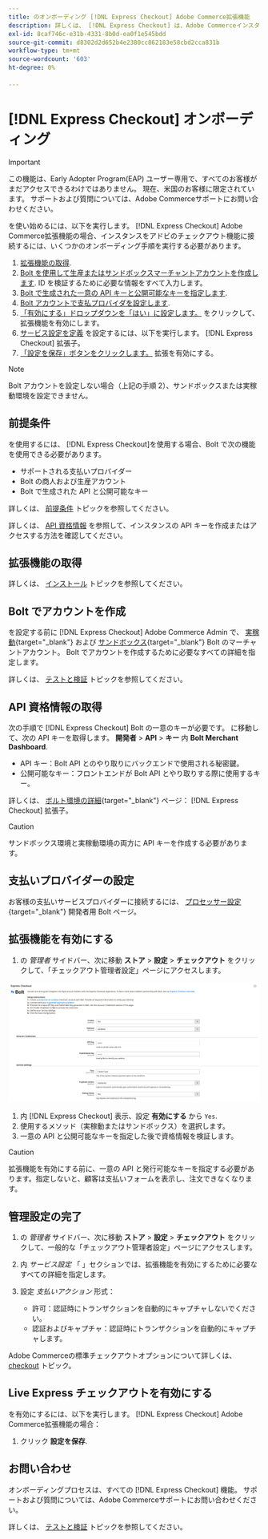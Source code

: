 ```yaml
---
title: のオンボーディング [!DNL Express Checkout] Adobe Commerce拡張機能
description: 詳しくは、 [!DNL Express Checkout] は、Adobe Commerceインスタンスと、拡張機能のオンボーディングとセットアップに成功する方法に役立ちます。
exl-id: 8caf746c-e31b-4331-8b0d-ea0f1e545bdd
source-git-commit: d8302d2d652b4e2380cc862183e58cbd2cca831b
workflow-type: tm+mt
source-wordcount: '603'
ht-degree: 0%

---
```


# [!DNL Express Checkout] オンボーディング

>[!IMPORTANT]
>
> この機能は、Early Adopter Program(EAP) ユーザー専用で、すべてのお客様がまだアクセスできるわけではありません。 現在、米国のお客様に限定されています。 サポートおよび質問については、Adobe Commerceサポートにお問い合わせください。

を使い始めるには、以下を実行します。 [!DNL Express Checkout] Adobe Commerce拡張機能の場合、インスタンスをアドビのチェックアウト機能に接続するには、いくつかのオンボーディング手順を実行する必要があります。

1. [拡張機能の取得](#get-extension).
1. [Bolt を使用して生産またはサンドボックスマーチャントアカウントを作成します](#create-account-with-bolt). ID を検証するために必要な情報をすべて入力します。
1. [Bolt で生成された一意の API キーと公開可能なキーを指定します](#obtain-api-credentials).
1. [Bolt アカウントで支払プロバイダを設定します](#configure-payment-providers).
1. [「有効にする」ドロップダウンを「はい」に設定します。](#enable-extension) をクリックして、拡張機能を有効にします。
1. [サービス設定を定義](#complete-admin-configuration) を設定するには、以下を実行します。 [!DNL Express Checkout] 拡張子。
1. [「設定を保存」ボタンをクリックします。](#enable-live-express-checkout) 拡張を有効にする。

>[!NOTE]
>
> Bolt アカウントを設定しない場合（上記の手順 2）、サンドボックスまたは実稼動環境を設定できません。

## 前提条件

を使用するには、 [!DNL Express Checkout]を使用する場合、Bolt で次の機能を使用できる必要があります。

- サポートされる支払いプロバイダー
- Bolt の商人および生産アカウント
- Bolt で生成された API と公開可能なキー

詳しくは、 [前提条件](../express-checkout/prerequisites.md) トピックを参照してください。

詳しくは、 [API 資格情報](#obtain-api-credentials) を参照して、インスタンスの API キーを作成またはアクセスする方法を確認してください。

## 拡張機能の取得

詳しくは、 [インストール](../express-checkout/install.md) トピックを参照してください。

## Bolt でアカウントを作成

を設定する前に [!DNL Express Checkout] Adobe Commerce Admin で、 [実稼動](https://merchant.bolt.com/register){target=&quot;_blank&quot;} および [サンドボックス](https://merchant-sandbox.bolt.com/register){target=&quot;_blank&quot;} Bolt のマーチャントアカウント。 Bolt でアカウントを作成するために必要なすべての詳細を指定します。

詳しくは、 [テストと検証](../express-checkout/testing.md) トピックを参照してください。

## API 資格情報の取得

次の手順で [!DNL Express Checkout] Bolt の一意のキーが必要です。 に移動して、次の API キーを取得します。 **開発者** > **API** > **キー** 内 **Bolt Merchant Dashboard**.

- API キー：Bolt API とのやり取りにバックエンドで使用される秘密鍵。
- 公開可能なキー：フロントエンドが Bolt API とやり取りする際に使用するキー。

詳しくは、 [ボルト環境の詳細](https://help.bolt.com/developers/references/environment-details/#about-keys){target=&quot;_blank&quot;} ページ： [!DNL Express Checkout] 拡張子。

>[!CAUTION]
>
> サンドボックス環境と実稼動環境の両方に API キーを作成する必要があります。

## 支払いプロバイダーの設定

お客様の支払いサービスプロバイダーに接続するには、 [プロセッサー設定](https://help.bolt.com/integrations/adobe-express-checkout/set-up/){target=&quot;_blank&quot;} 開発者用 Bolt ページ。

## 拡張機能を有効にする

1. の _管理者_ サイドバー、次に移動 **ストア** > **設定** > **チェックアウト** をクリックして、「チェックアウト管理者設定」ページにアクセスします。

![高速チェックアウト](../assets/admin-view.png)

1. 内 [!DNL Express Checkout] 表示、設定 **有効にする** から `Yes`.
1. 使用するメソッド（実稼動またはサンドボックス）を選択します。
1. 一意の API と公開可能なキーを指定した後で資格情報を検証します。

>[!CAUTION]
>
> 拡張機能を有効にする前に、一意の API と発行可能なキーを指定する必要があります。指定しないと、顧客は支払いフォームを表示し、注文できなくなります。

## 管理設定の完了

1. の _管理者_ サイドバー、次に移動 **ストア** > **設定** > **チェックアウト** をクリックして、一般的な「チェックアウト管理者設定」ページにアクセスします。
1. 内 _サービス設定_ 「 」セクションでは、拡張機能を有効にするために必要なすべての詳細を指定します。
1. 設定 _支払いアクション_ 形式：

   - 許可：認証時にトランザクションを自動的にキャプチャしないでください。
   - 認証およびキャプチャ：認証時にトランザクションを自動的にキャプチャします。

Adobe Commerceの標準チェックアウトオプションについて詳しくは、 [checkout](https://docs.magento.com/user-guide/configuration/sales/checkout.html) トピック。

## Live Express チェックアウトを有効にする

を有効にするには、以下を実行します。 [!DNL Express Checkout] Adobe Commerce拡張機能の場合：

1. クリック **設定を保存**.

## お問い合わせ

オンボーディングプロセスは、すべての [!DNL Express Checkout] 機能。 サポートおよび質問については、Adobe Commerceサポートにお問い合わせください。

詳しくは、 [テストと検証](../express-checkout/testing.md) トピックを参照してください。
